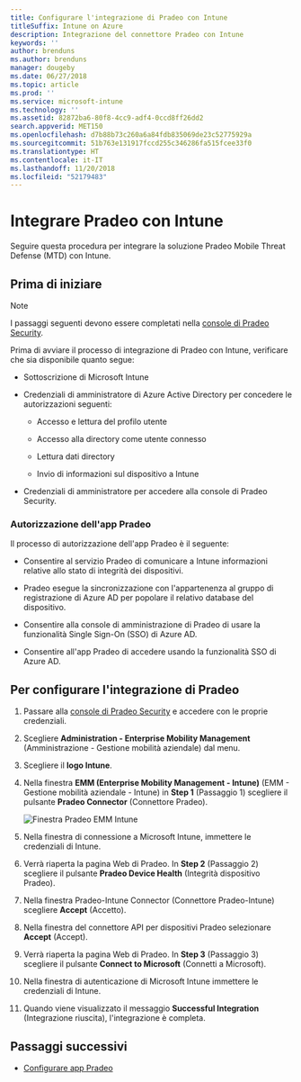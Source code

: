 ```yaml
---
title: Configurare l'integrazione di Pradeo con Intune
titleSuffix: Intune on Azure
description: Integrazione del connettore Pradeo con Intune
keywords: ''
author: brenduns
ms.author: brenduns
manager: dougeby
ms.date: 06/27/2018
ms.topic: article
ms.prod: ''
ms.service: microsoft-intune
ms.technology: ''
ms.assetid: 82872ba6-80f8-4cc9-adf4-0ccd8ff26dd2
search.appverid: MET150
ms.openlocfilehash: d7b88b73c260a6a84fdb835069de23c52775929a
ms.sourcegitcommit: 51b763e131917fccd255c346286fa515fcee33f0
ms.translationtype: HT
ms.contentlocale: it-IT
ms.lasthandoff: 11/20/2018
ms.locfileid: "52179483"
---
```

# <a name="integrate-pradeo-with-intune"></a>Integrare Pradeo con Intune

Seguire questa procedura per integrare la soluzione Pradeo Mobile Threat Defense (MTD) con Intune.

## <a name="before-you-begin"></a>Prima di iniziare

> [!NOTE]
> I passaggi seguenti devono essere completati nella [console di Pradeo Security](https://www.apps-security.com).

Prima di avviare il processo di integrazione di Pradeo con Intune, verificare che sia disponibile quanto segue:

-   Sottoscrizione di Microsoft Intune

-   Credenziali di amministratore di Azure Active Directory per concedere le autorizzazioni seguenti:

    -   Accesso e lettura del profilo utente

    -   Accesso alla directory come utente connesso

    -   Lettura dati directory

    -   Invio di informazioni sul dispositivo a Intune

-   Credenziali di amministratore per accedere alla console di Pradeo Security.

### <a name="pradeo-app-authorization"></a>Autorizzazione dell'app Pradeo

Il processo di autorizzazione dell'app Pradeo è il seguente:

-   Consentire al servizio Pradeo di comunicare a Intune informazioni relative allo stato di integrità dei dispositivi.

-   Pradeo esegue la sincronizzazione con l'appartenenza al gruppo di registrazione di Azure AD per popolare il relativo database del dispositivo.

-   Consentire alla console di amministrazione di Pradeo di usare la funzionalità Single Sign-On (SSO) di Azure AD.

-   Consentire all'app Pradeo di accedere usando la funzionalità SSO di Azure AD.

## <a name="to-set-up-pradeo-integration"></a>Per configurare l'integrazione di Pradeo

1.  Passare alla [console di Pradeo Security](https://www.apps-security.com) e accedere con le proprie credenziali.

2.  Scegliere **Administration - Enterprise Mobility Management** (Amministrazione - Gestione mobilità aziendale) dal menu.

3.  Scegliere il **logo Intune**.

4.  Nella finestra **EMM (Enterprise Mobility Management - Intune)** (EMM - Gestione mobilità aziendale - Intune) in **Step 1** (Passaggio 1) scegliere il pulsante **Pradeo Connector** (Connettore Pradeo). 

    ![Finestra Pradeo EMM Intune](./media/pradeo_setup.png)

5. Nella finestra di connessione a Microsoft Intune, immettere le credenziali di Intune.

5.  Verrà riaperta la pagina Web di Pradeo. In **Step 2** (Passaggio 2) scegliere il pulsante **Pradeo Device Health** (Integrità dispositivo Pradeo).

7. Nella finestra Pradeo-Intune Connector (Connettore Pradeo-Intune) scegliere **Accept** (Accetto). 

8. Nella finestra del connettore API per dispositivi Pradeo selezionare **Accept** (Accept).

9. Verrà riaperta la pagina Web di Pradeo. In **Step 3** (Passaggio 3) scegliere il pulsante **Connect to Microsoft** (Connetti a Microsoft). 

10. Nella finestra di autenticazione di Microsoft Intune immettere le credenziali di Intune.

11. Quando viene visualizzato il messaggio **Successful Integration** (Integrazione riuscita), l'integrazione è completa.

## <a name="next-steps"></a>Passaggi successivi

-   [Configurare app Pradeo](mtd-apps-ios-app-configuration-policy-add-assign.md)